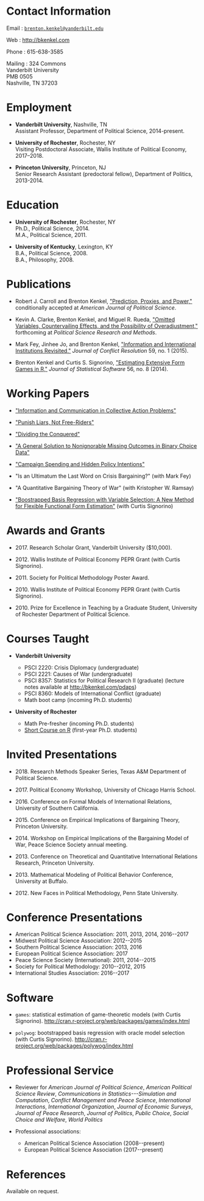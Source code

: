 # Contact Information

Email
:   [`brenton.kenkel@vanderbilt.edu`](mailto:brenton.kenkel@vanderbilt.edu)

Web
:   <http://bkenkel.com>

Phone
:   615-638-3585

Mailing
:   324 Commons  
    Vanderbilt University  
    PMB 0505  
    Nashville, TN 37203 


# Employment

* **Vanderbilt University**, Nashville, TN  
  Assistant Professor, Department of Political Science, 2014-present.

* **University of Rochester**, Rochester, NY  
  Visiting Postdoctoral Associate, Wallis Institute of Political Economy, 2017–2018.

* **Princeton University**, Princeton, NJ  
  Senior Research Assistant (predoctoral fellow), Department of Politics, 2013-2014.


# Education

* **University of Rochester**, Rochester, NY  
  Ph.D., Political Science, 2014.  
  M.A., Political Science, 2011.

* **University of Kentucky**, Lexington, KY  
  B.A., Political Science, 2008.  
  B.A., Philosophy, 2008.


# Publications

* Robert J. Carroll and Brenton Kenkel, ["Prediction, Proxies, and Power,"](http://bkenkel.com/data/doe.pdf) conditionally accepted at *American Journal of Political Science*.

* Kevin A. Clarke, Brenton Kenkel, and Miguel R. Rueda, ["Omitted Variables, Countervailing Effects, and the Possibility of Overadjustment,"](http://www.rochester.edu/college/psc/clarke/MissProp.pdf) forthcoming at *Political Science Research and Methods*.

* Mark Fey, Jinhee Jo, and Brenton Kenkel, ["Information and International Institutions Revisited,"](http://dx.doi.org/10.1177/0022002713503285) *Journal of Conflict Resolution* 59, no. 1 (2015).

* Brenton Kenkel and Curtis S. Signorino, ["Estimating Extensive Form Games in R,"](http://www.jstatsoft.org/v56/i08) *Journal of Statistical Software* 56, no. 8 (2014).


# Working Papers

* ["Information and Communication in Collective Action Problems"](http://bkenkel.com/data/ca1.pdf)

* ["Punish Liars, Not Free-Riders"](http://bkenkel.com/data/punish-liars.pdf)

* ["Dividing the Conquered"](http://bkenkel.com/data/divconq.pdf)

* ["A General Solution to Nonignorable Missing Outcomes in Binary Choice Data"](http://bkenkel.com/data/idlogit.pdf)

* ["Campaign Spending and Hidden Policy Intentions"](http://bkenkel.com/data/valence.pdf)

* "Is an Ultimatum the Last Word on Crisis Bargaining?" (with Mark Fey)

* "A Quantitative Bargaining Theory of War" (with Kristopher W. Ramsay)

* ["Boostrapped Basis Regression with Variable Selection: A New Method for Flexible Functional Form Estimation"](http://bkenkel.com/data/basics.pdf) (with Curtis Signorino)


# Awards and Grants

* 2017\.  Research Scholar Grant, Vanderbilt University (\$10,000).

* 2012\.  Wallis Institute of Political Economy PEPR Grant (with Curtis Signorino).

* 2011\.  Society for Political Methodology Poster Award.

* 2010\.  Wallis Institute of Political Economy PEPR Grant (with Curtis Signorino).

* 2010\.  Prize for Excellence in Teaching by a Graduate Student, University of Rochester Department of Political Science.


# Courses Taught

* **Vanderbilt University**
    * PSCI 2220: Crisis Diplomacy (undergraduate)
    * PSCI 2221: Causes of War (undergraduate)
    * PSCI 8357: Statistics for Political Research II (graduate) (lecture notes available at <http://bkenkel.com/pdaps>)
    * PSCI 8360: Models of International Conflict (graduate)
    * Math boot camp (incoming Ph.D. students)

* **University of Rochester**
    * Math Pre-fresher (incoming Ph.D. students)
    * [Short Course on R](https://github.com/brentonk/rcourse) (first-year Ph.D. students)


# Invited Presentations

* 2018\.  Research Methods Speaker Series, Texas A&M Department of Political Science.

* 2017\.  Political Economy Workshop, University of Chicago Harris School.

* 2016\.  Conference on Formal Models of International Relations, University of Southern California.

* 2015\.  Conference on Empirical Implications of Bargaining Theory, Princeton University.

* 2014\.  Workshop on Empirical Implications of the Bargaining Model of War, Peace Science Society annual meeting.

* 2013\. Conference on Theoretical and Quantitative International Relations Research, Princeton University.

* 2013\. Mathematical Modeling of Political Behavior Conference, University at Buffalo.

* 2012\. New Faces in Political Methodology, Penn State University.


# Conference Presentations

* American Political Science Association: 2011, 2013, 2014, 2016--2017
* Midwest Political Science Association: 2012--2015
* Southern Political Science Association: 2013, 2016
* European Political Science Association: 2017
* Peace Science Society (International): 2011, 2014--2015
* Society for Political Methodology: 2010--2012, 2015
* International Studies Association: 2016--2017


# Software

* `games`: statistical estimation of game-theoretic models (with Curtis Signorino).  <http://cran.r-project.org/web/packages/games/index.html>

* `polywog`: bootstrapped basis regression with oracle model selection (with Curtis Signorino).  <http://cran.r-project.org/web/packages/polywog/index.html>


# Professional Service

* Reviewer for *American Journal of Political Science*, *American Political Science Review*, *Communications in Statistics---Simulation and Computation*, *Conflict Management and Peace Science*, *International Interactions*, *International Organization*, *Journal of Economic Surveys*, *Journal of Peace Research*, *Journal of Politics*, *Public Choice*, *Social Choice and Welfare*, *World Politics*

* Professional associations:
    * American Political Science Association (2008--present)
    * European Political Science Association (2017--present)


# References

Available on request.
